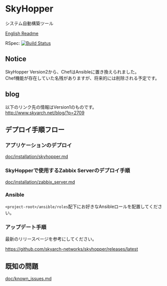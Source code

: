 # SkyHopper
システム自動構築ツール

[English Readme](README_EN.md)

RSpec: [![Build Status](https://travis-ci.org/skyarch-networks/skyhopper.svg?branch=master)](https://travis-ci.org/skyarch-networks/skyhopper)

## Notice
SkyHopper Version2から、ChefはAnsibleに置き換えられました。  
Chef機能が存在していた名残がありますが、将来的には削除される予定です。

## blog
以下のリンク先の情報はVersion1のものです。  
http://www.skyarch.net/blog/?p=2709

## デプロイ手順フロー

### アプリケーションのデプロイ

[doc/installation/skyhopper.md](doc/installation/skyhopper.md)

### SkyHopperで使用するZabbix Serverのデプロイ手順

[doc/installation/zabbix_server.md](doc/installation/zabbix_server.md)


### Ansible
`<project-root>/ansible/roles`配下にお好きなAnsibleロールを配置してください。

### アップデート手順

最新のリリースページを参考にしてください。

https://github.com/skyarch-networks/skyhopper/releases/latest

## 既知の問題

[doc/known_issues.md](doc/known_issues.md)
